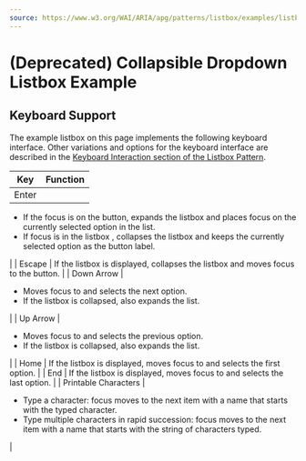```yaml
---
source: https://www.w3.org/WAI/ARIA/apg/patterns/listbox/examples/listbox-collapsible/
---
```

(Deprecated) Collapsible Dropdown Listbox Example
=================================================

Keyboard Support
----------------

The example listbox on this page implements the following keyboard interface. Other variations and options for the keyboard interface are described in the [Keyboard Interaction section of the Listbox Pattern](https://www.w3.org/WAI/ARIA/apg/patterns/listbox/#keyboard_interaction).

| Key | Function |
| --- | --- |
| Enter | 
*   If the focus is on the button, expands the listbox and places focus on the currently selected option in the list.
*   If focus is in the listbox , collapses the listbox and keeps the currently selected option as the button label.

 |
| Escape | If the listbox is displayed, collapses the listbox and moves focus to the button. |
| Down Arrow | 

*   Moves focus to and selects the next option.
*   If the listbox is collapsed, also expands the list.

 |
| Up Arrow | 

*   Moves focus to and selects the previous option.
*   If the listbox is collapsed, also expands the list.

 |
| Home | If the listbox is displayed, moves focus to and selects the first option. |
| End | If the listbox is displayed, moves focus to and selects the last option. |
| Printable Characters | 

*   Type a character: focus moves to the next item with a name that starts with the typed character.
*   Type multiple characters in rapid succession: focus moves to the next item with a name that starts with the string of characters typed.

 |